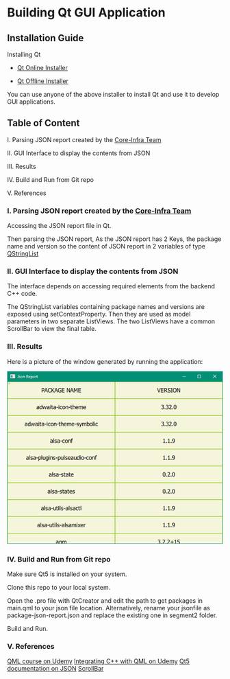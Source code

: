 # Building Qt GUI Application

## Installation Guide

Installing Qt

* [Qt Online Installer](https://www.qt.io/download-qt-installer?hsCtaTracking=99d9dd4f-5681-48d2-b096-470725510d34%7C074ddad0-fdef-4e53-8aa8-5e8a876d6ab4)

* [Qt Offline Installer](https://download.qt.io/archive/qt/5.14/5.14.2/)

You can use anyone of the above installer to install Qt and use it to develop GUI applications.

## Table of Content

I. Parsing JSON report created by the [Core-Infra Team](https://github.com/Engin-Boot/monitor-pi-board-s1b11)

II. GUI Interface to display the contents from JSON

III. Results

IV. Build and Run from Git repo

V. References

### I.  Parsing JSON report created by the [Core-Infra Team](https://github.com/Engin-Boot/monitor-pi-board-s1b11)

Accessing the JSON report file in Qt.

Then parsing the JSON report, As the JSON report has 2 Keys, the package name and version so the content of JSON report in 2 variables of type [QStringList](https://doc.qt.io/qt-5/qstringlist.html#:~:text=QStringListIterator-,Detailed%20Description,is%20both%20fast%20and%20safe.)

### II. GUI Interface to display the contents from JSON

The interface depends on accessing required elements from the backend C++ code.

The QStringList variables containing package names and versions are exposed using setContextProperty. Then they are used as model parameters in two separate ListViews.
The two ListViews have a common ScrollBar to view the final table.

### III. Results

Here is a picture of the window generated by running the application:

![Results](https://github.com/Engin-Boot/monitor-pi-board-s1b9/blob/master/segment2/results.png)

### IV. Build and Run from Git repo

Make sure Qt5 is installed on your system.

Clone this repo to your local system.

Open the .pro file with QtCreator and edit the path to get packages in main.qml to your json file location. Alternatively, rename your jsonfile as package-json-report.json and replace the existing one in segment2 folder.

Build and Run.

### V. References

[QML course on Udemy](https://www.udemy.com/course/qt_quick_qml_tutorial_for_beginners/)
[Integrating C++ with QML on Udemy](https://www.udemy.com/course/interfacing-qt-quick-qml-to-cpp-intermediate/)
[Qt5 documentation on JSON](https://doc.qt.io/qt-5/qtcore-serialization-savegame-example.html)
[ScrollBar](https://forum.qt.io/topic/82795/scroll-two-or-more-listviews-using-single-scrollbar/4)
